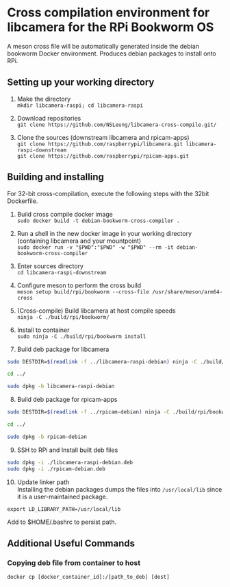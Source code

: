 # Cross compilation environment for libcamera for the RPi Bookworm OS

A meson cross file will be automatically generated inside the debian bookworm Docker environment. Produces debian packages to install onto RPi.

## Setting up your working directory
1. Make the directory <br>
`mkdir libcamera-raspi; cd libcamera-raspi`

2. Download repositories <br>
`git clone https://github.com/NSLeung/libcamera-cross-compile.git/`

3. Clone the sources (downstream libcamera and rpicam-apps) <br>
`git clone https://github.com/raspberrypi/libcamera.git libcamera-raspi-downstream` <br>
`git clone https://github.com/raspberrypi/rpicam-apps.git`

## Building and installing
For 32-bit cross-compilation, execute the following steps with the 32bit Dockerfile.

1. Build cross compile docker image <br>
`sudo docker build -t debian-bookworm-cross-compiler .`

2. Run a shell in the new docker image in your working directory (containing libcamera and your mountpoint) <br>
`sudo docker run -v "$PWD":"$PWD" -w "$PWD" --rm -it debian-bookworm-cross-compiler`

3. Enter sources directory <br>
`cd libcamera-raspi-downstream`

4. Configure meson to perform the cross build <br>
`meson setup build/rpi/bookworm --cross-file /usr/share/meson/arm64-cross`

5. (Cross-compile) Build libcamera at host compile speeds <br>
`ninja -C ./build/rpi/bookworm/`

6. Install to container <br>
`sudo ninja -C ./build/rpi/bookworm install`

7. Build deb package for libcamera <br>
```bash
sudo DESTDIR=$(readlink -f ../libcamera-raspi-debian) ninja -C ./build/rpi/bookworm install

cd ../

sudo dpkg -b libcamera-raspi-debian
```

8. Build deb package for rpicam-apps
```bash
sudo DESTDIR=$(readlink -f ../rpicam-debian) ninja -C ./build/rpi/bookworm install

cd ../

sudo dpkg -b rpicam-debian
```

9. SSH to RPi and  Install built deb files
```bash
sudo dpkg -i ./libcamera-raspi-debian.deb
sudo dpkg -i ./rpicam-debian.deb
```

10. Update linker path <br>
Installing the debian packages dumps the files into `/usr/local/lib` since it is a user-maintained package.

`export LD_LIBRARY_PATH=/usr/local/lib`

Add to $HOME/.bashrc to persist path.

## Additional Useful Commands
### Copying deb file from container to host
`docker cp [docker_container_id]:/[path_to_deb] [dest]`
